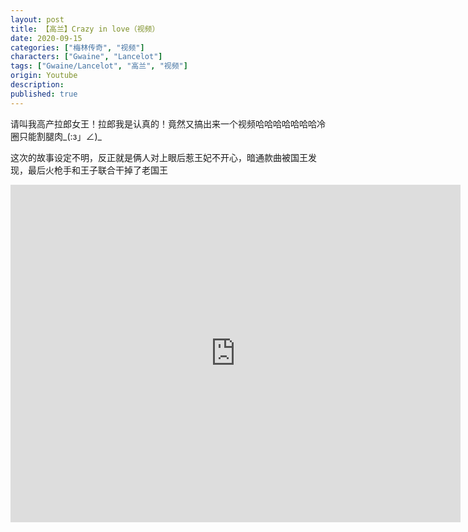 ```yaml
---
layout: post
title: 【高兰】Crazy in love（视频）
date: 2020-09-15
categories: ["梅林传奇", "视频"]
characters: ["Gwaine", "Lancelot"]
tags: ["Gwaine/Lancelot", "高兰", "视频"]
origin: Youtube
description: 
published: true
---
```


请叫我高产拉郎女王！拉郎我是认真的！竟然又搞出来一个视频哈哈哈哈哈哈哈冷圈只能割腿肉\_(:з」∠)\_

这次的故事设定不明，反正就是俩人对上眼后惹王妃不开心，暗通款曲被国王发现，最后火枪手和王子联合干掉了老国王

<iframe width="720" height="540" src="https://www.youtube.com/embed/XWJVMO19hxw" frameborder="0" allow="accelerometer; autoplay; clipboard-write; encrypted-media; gyroscope; picture-in-picture" allowfullscreen></iframe>
